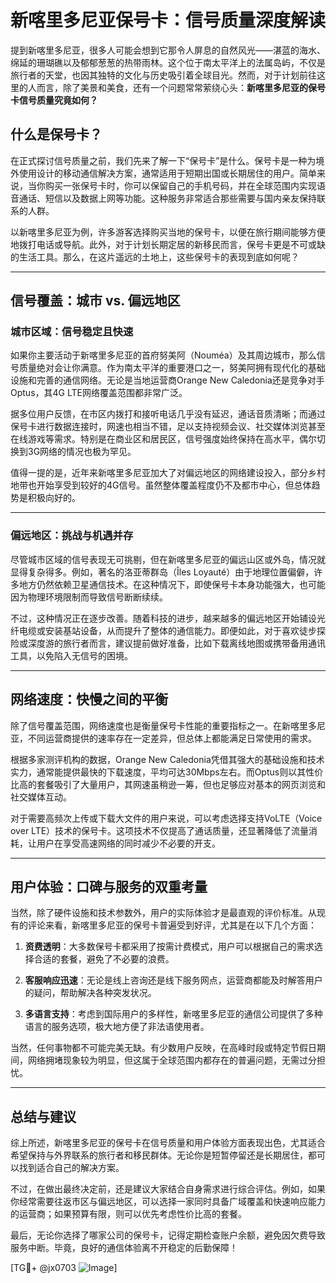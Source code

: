 # 新喀里多尼亚保号卡：信号质量深度解读

提到新喀里多尼亚，很多人可能会想到它那令人屏息的自然风光——湛蓝的海水、绵延的珊瑚礁以及郁郁葱葱的热带雨林。这个位于南太平洋上的法属岛屿，不仅是旅行者的天堂，也因其独特的文化与历史吸引着全球目光。然而，对于计划前往这里的人而言，除了美景和美食，还有一个问题常常萦绕心头：**新喀里多尼亚的保号卡信号质量究竟如何？**

## 什么是保号卡？

在正式探讨信号质量之前，我们先来了解一下“保号卡”是什么。保号卡是一种为境外使用设计的移动通信解决方案，通常适用于短期出国或长期居住的用户。简单来说，当你购买一张保号卡时，你可以保留自己的手机号码，并在全球范围内实现语音通话、短信以及数据上网等功能。这种服务非常适合那些需要与国内亲友保持联系的人群。

以新喀里多尼亚为例，许多游客选择购买当地的保号卡，以便在旅行期间能够方便地拨打电话或导航。此外，对于计划长期定居的新移民而言，保号卡更是不可或缺的生活工具。那么，在这片遥远的土地上，这些保号卡的表现到底如何呢？

---

## 信号覆盖：城市 vs. 偏远地区

### 城市区域：信号稳定且快速

如果你主要活动于新喀里多尼亚的首府努美阿（Nouméa）及其周边城市，那么信号质量绝对会让你满意。作为南太平洋的重要港口之一，努美阿拥有现代化的基础设施和完善的通信网络。无论是当地运营商Orange New Caledonia还是竞争对手Optus，其4G LTE网络覆盖范围都非常广泛。

据多位用户反馈，在市区内拨打和接听电话几乎没有延迟，通话音质清晰；而通过保号卡进行数据连接时，网速也相当不错，足以支持视频会议、社交媒体浏览甚至在线游戏等需求。特别是在商业区和居民区，信号强度始终保持在高水平，偶尔切换到3G网络的情况也极为罕见。

值得一提的是，近年来新喀里多尼亚加大了对偏远地区的网络建设投入，部分乡村地带也开始享受到较好的4G信号。虽然整体覆盖程度仍不及都市中心，但总体趋势是积极向好的。

---

### 偏远地区：挑战与机遇并存

尽管城市区域的信号表现无可挑剔，但在新喀里多尼亚的偏远山区或外岛，情况就显得复杂得多。例如，著名的洛亚蒂群岛（Îles Loyauté）由于地理位置偏僻，许多地方仍然依赖卫星通信技术。在这种情况下，即使保号卡本身功能强大，也可能因为物理环境限制而导致信号断断续续。

不过，这种情况正在逐步改善。随着科技的进步，越来越多的偏远地区开始铺设光纤电缆或安装基站设备，从而提升了整体的通信能力。即便如此，对于喜欢徒步探险或深度游的旅行者而言，建议提前做好准备，比如下载离线地图或携带备用通讯工具，以免陷入无信号的困境。

---

## 网络速度：快慢之间的平衡

除了信号覆盖范围，网络速度也是衡量保号卡性能的重要指标之一。在新喀里多尼亚，不同运营商提供的速率存在一定差异，但总体上都能满足日常使用的需求。

根据多家测评机构的数据，Orange New Caledonia凭借其强大的基础设施和技术实力，通常能提供最快的下载速度，平均可达30Mbps左右。而Optus则以其性价比高的套餐吸引了大量用户，其网速虽稍逊一筹，但也足够应对基本的网页浏览和社交媒体互动。

对于需要高频次上传或下载大文件的用户来说，可以考虑选择支持VoLTE（Voice over LTE）技术的保号卡。这项技术不仅提高了通话质量，还显著降低了流量消耗，让用户在享受高速网络的同时减少不必要的开支。

---

## 用户体验：口碑与服务的双重考量

当然，除了硬件设施和技术参数外，用户的实际体验才是最直观的评价标准。从现有的评论来看，新喀里多尼亚的保号卡普遍受到好评，尤其是在以下几个方面：

1. **资费透明**：大多数保号卡都采用了按需计费模式，用户可以根据自己的需求选择合适的套餐，避免了不必要的浪费。
   
2. **客服响应迅速**：无论是线上咨询还是线下服务网点，运营商都能及时解答用户的疑问，帮助解决各种突发状况。

3. **多语言支持**：考虑到国际用户的多样性，新喀里多尼亚的通信公司提供了多种语言的服务选项，极大地方便了非法语使用者。

当然，任何事物都不可能完美无缺。有少数用户反映，在高峰时段或特定节假日期间，网络拥堵现象较为明显，但这属于全球范围内都存在的普遍问题，无需过分担忧。

---

## 总结与建议

综上所述，新喀里多尼亚的保号卡在信号质量和用户体验方面表现出色，尤其适合希望保持与外界联系的旅行者和移民群体。无论你是短暂停留还是长期居住，都可以找到适合自己的解决方案。

不过，在做出最终决定前，还是建议大家结合自身需求进行综合评估。例如，如果你经常需要往返市区与偏远地区，可以选择一家同时具备广域覆盖和快速响应能力的运营商；如果预算有限，则可以优先考虑性价比高的套餐。

最后，无论你选择了哪家公司的保号卡，记得定期检查账户余额，避免因欠费导致服务中断。毕竟，良好的通信体验离不开稳定的后勤保障！

[TG💪+ @jx0703 ![Image](https://github.com/user-attachments/assets/dbca1d08-cadb-493c-b0ec-ad6f7a83f270)]